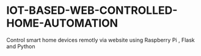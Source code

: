 # IOT-BASED-WEB-CONTROLLED-HOME-AUTOMATION
Control smart home devices remotly via website using Raspberry Pi , Flask and Python
